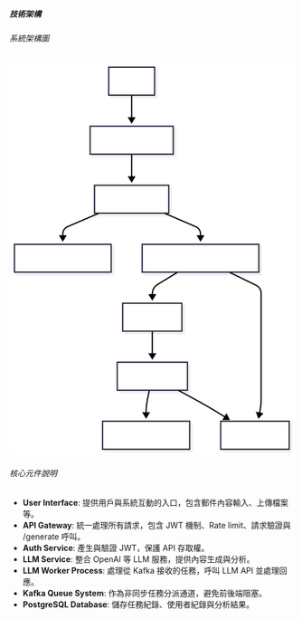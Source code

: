 ##### 技術架構

###### 系統架構圖

![系統架構圖](./Architecture.svg)

###### 核心元件說明

- **User Interface**: 提供用戶與系統互動的入口，包含郵件內容輸入、上傳檔案等。
- **API Gateway**: 統一處理所有請求，包含 JWT 機制、Rate limit、請求驗證與 /generate 呼叫。
- **Auth Service**: 產生與驗證 JWT，保護 API 存取權。
- **LLM Service**: 整合 OpenAI 等 LLM 服務，提供內容生成與分析。
- **LLM Worker Process**: 處理從 Kafka 接收的任務，呼叫 LLM API 並處理回應。
- **Kafka Queue System**: 作為非同步任務分派通道，避免前後端阻塞。
- **PostgreSQL Database**: 儲存任務紀錄、使用者紀錄與分析結果。
